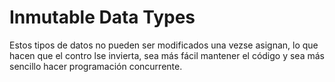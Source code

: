 # Inmutable Data Types

Estos tipos de datos no pueden ser modificados una vezse asignan, lo que hacen que el contro lse invierta, sea más fácil mantener el código y sea más sencillo hacer programación concurrente. 